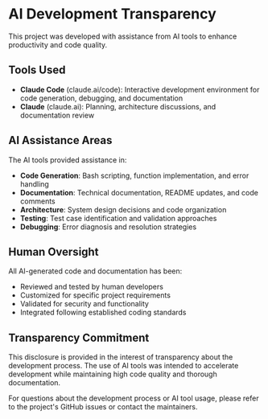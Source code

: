 # AI Development Transparency

This project was developed with assistance from AI tools to enhance productivity and code quality.

## Tools Used

- **Claude Code** (claude.ai/code): Interactive development environment for code generation, debugging, and documentation
- **Claude** (claude.ai): Planning, architecture discussions, and documentation review

## AI Assistance Areas

The AI tools provided assistance in:

- **Code Generation**: Bash scripting, function implementation, and error handling
- **Documentation**: Technical documentation, README updates, and code comments
- **Architecture**: System design decisions and code organization
- **Testing**: Test case identification and validation approaches
- **Debugging**: Error diagnosis and resolution strategies

## Human Oversight

All AI-generated code and documentation has been:

- Reviewed and tested by human developers
- Customized for specific project requirements
- Validated for security and functionality
- Integrated following established coding standards

## Transparency Commitment

This disclosure is provided in the interest of transparency about the development process. The use of AI tools was intended to accelerate development while maintaining high code quality and thorough documentation.

For questions about the development process or AI tool usage, please refer to the project's GitHub issues or contact the maintainers.